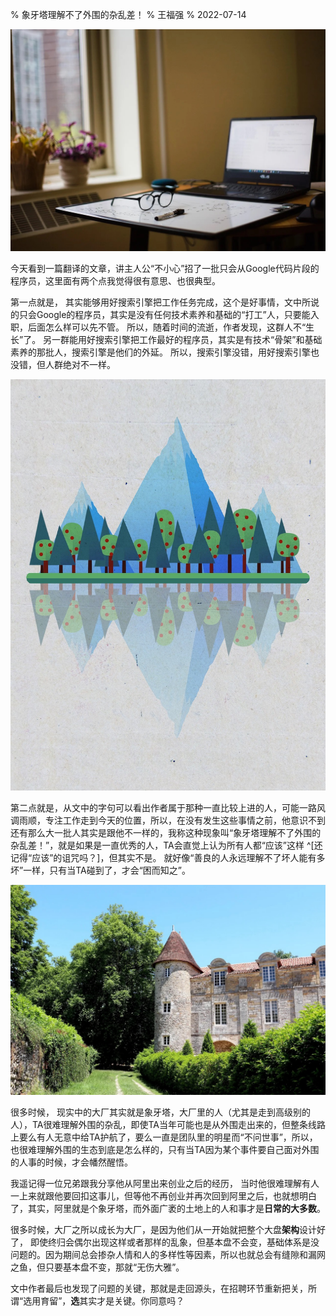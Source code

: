 % 象牙塔理解不了外围的杂乱差！
% 王福强
% 2022-07-14

![](images/2022-07-14-15-44-57.png)

今天看到一篇翻译的文章，讲主人公“不小心”招了一批只会从Google代码片段的程序员，这里面有两个点我觉得很有意思、也很典型。

第一点就是， 其实能够用好搜索引擎把工作任务完成，这个是好事情，文中所说的只会Google的程序员，其实是没有任何技术素养和基础的“打工”人，只要能入职，后面怎么样可以先不管。 所以，随着时间的流逝，作者发现，这群人不“生长”了。 另一群能用好搜索引擎把工作最好的程序员，其实是有技术“骨架”和基础素养的那批人，搜索引擎是他们的外延。 所以，搜索引擎没错，用好搜索引擎也没错，但人群绝对不一样。

![](images/2022-07-14-15-45-07.png)

第二点就是，从文中的字句可以看出作者属于那种一直比较上进的人，可能一路风调雨顺，专注工作走到今天的位置，所以，在没有发生这些事情之前，他意识不到还有那么大一批人其实是跟他不一样的，我称这种现象叫“象牙塔理解不了外围的杂乱差！”，就是如果是一直优秀的人，TA会直觉上认为所有人都“应该”这样 ^[还记得“应该”的诅咒吗？]，但其实不是。 就好像“善良的人永远理解不了坏人能有多坏”一样，只有当TA碰到了，才会“困而知之”。

![](images/2022-07-14-15-45-19.png)

很多时候， 现实中的大厂其实就是象牙塔，大厂里的人（尤其是走到高级别的人），TA很难理解外围的杂乱，即使TA当年可能也是从外围走出来的，但整条线路上要么有人无意中给TA护航了，要么一直是团队里的明星而“不问世事”，所以，也很难理解外围的生态到底是怎么样的，只有当TA因为某个事件要自己面对外围的人事的时候，才会幡然醒悟。

我遥记得一位兄弟跟我分享他从阿里出来创业之后的经历， 当时他很难理解有人一上来就跟他要回扣这事儿，但等他不再创业并再次回到阿里之后，也就想明白了，其实，阿里就是个象牙塔，而外面广袤的土地上的人和事才是**日常的大多数**。

很多时候，大厂之所以成长为大厂，是因为他们从一开始就把整个大盘**架构**设计好了， 即使终归会偶尔出现这样或者那样的乱象，但基本盘不会变，基础体系是没问题的。因为期间总会掺杂人情和人的多样性等因素，所以也就总会有缝隙和漏网之鱼，但只要基本盘不变，那就“无伤大雅”。

文中作者最后也发现了问题的关键，那就是走回源头，在招聘环节重新把关，所谓“选用育留”，**选**其实才是关键。你同意吗？





















